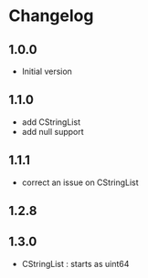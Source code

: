 # Changelog

## 1.0.0

- Initial version
 
## 1.1.0
- add CStringList 
- add null support 

## 1.1.1
- correct an issue on CStringList 

## 1.2.8

## 1.3.0
- CStringList : starts as uint64  